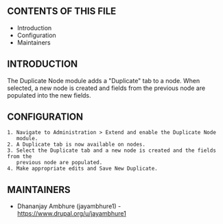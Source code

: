 CONTENTS OF THIS FILE
---------------------

 * Introduction
 * Configuration
 * Maintainers


INTRODUCTION
------------

The Duplicate Node module adds a "Duplicate" tab to a node. When selected, a new
node is created and fields from the previous node are populated into the new
fields.


CONFIGURATION
-------------

    1. Navigate to Administration > Extend and enable the Duplicate Node
       module.
    2. A Duplicate tab is now available on nodes.
    3. Select the Duplicate tab and a new node is created and the fields from the
       previous node are populated.
    4. Make appropriate edits and Save New Duplicate.


MAINTAINERS
-----------

 * Dhananjay Ambhure (jayambhure1) - https://www.drupal.org/u/jayambhure1
